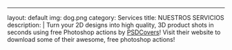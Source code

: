 ---
layout: default
img: dog.png
category: Services
title: NUESTROS SERVICIOS
description: |
  Turn your 2D designs into high quality, 3D
  product shots in seconds using free Photoshop actions by [PSDCovers](http://www.psdcovers.com/)! Visit
  their website to download some of their awesome, free photoshop actions!
